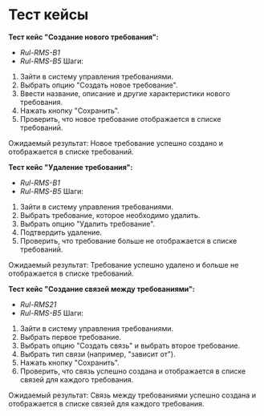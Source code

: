 # Тест кейсы

**Тест кейс "Создание нового требования":**
- *Rul-RMS-B1*
- *Rul-RMS-B5*
Шаги:

1. Зайти в систему управления требованиями.
2. Выбрать опцию "Создать новое требование".
3. Ввести название, описание и другие характеристики нового требования.
4. Нажать кнопку "Сохранить".
5. Проверить, что новое требование отображается в списке требований.

Ожидаемый результат: Новое требование успешно создано и отображается в списке требований.

**Тест кейс "Удаление требования":**
- *Rul-RMS-B1*
- *Rul-RMS-B5*
Шаги:

1. Зайти в систему управления требованиями.
2. Выбрать требование, которое необходимо удалить.
3. Выбрать опцию "Удалить требование".
4. Подтвердить удаление.
5. Проверить, что требование больше не отображается в списке требований.

Ожидаемый результат: Требование успешно удалено и больше не отображается в списке требований.

**Тест кейс "Создание связей между требованиями":**
- *Rul-RMS21*
- *Rul-RMS-B5*
Шаги:

1. Зайти в систему управления требованиями.
2. Выбрать первое требование.
3. Выбрать опцию "Создать связь" и выбрать второе требование.
4. Выбрать тип связи (например, "зависит от").
5. Нажать кнопку "Сохранить".
6. Проверить, что связь успешно создана и отображается в списке связей для каждого требования.

Ожидаемый результат: Связь между требованиями успешно создана и отображается в списке связей для каждого требования.